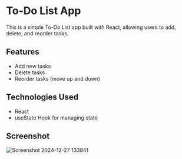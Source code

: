 # To-Do List App

This is a simple To-Do List app built with React, allowing users to add, delete, and reorder tasks.

## Features
- Add new tasks
- Delete tasks
- Reorder tasks (move up and down)

## Technologies Used
- React
- useState Hook for managing state

## Screenshot
![Screenshot 2024-12-27 133841](https://github.com/user-attachments/assets/f865b662-e5a2-457f-97ea-37097866eba8)

 
